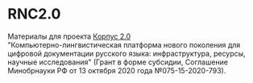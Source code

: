 # RNC2.0
Материалы для проекта [Корпус 2.0](https://www.hse.ru/news/384371563.html)  
"Компьютерно-лингвистическая платформа нового поколения для цифровой документации русского языка: инфраструктура, ресурсы, научные исследования" (Грант в форме субсидии, Соглашение Минобрнауки РФ от 13 октября 2020 года №075-15-2020-793).
